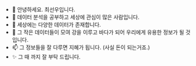 - 👋 안녕하세요. 최선우입니다.
- 👀 데이터 분석을 공부하고 세상에 관심이 많은 사람입니다.
- 🌱 세상에는 다양한 데이터가 존재합니다.
- 💞️ 그 작은 데이터들이 모여 강을 이루고 바다가 되어 우리에게 유용한 정보가 될 것입니다.
- 📫 그 정보들을 잘 다루면 지혜가 됩니다. (사실 돈이 되는거죠.) 
- ✨ 그 때 까지 잘 부탁 드립니다.

<!---
SNOOthiking/SNOOthiking is a ✨ special ✨ repository because its `README.md` (this file) appears on your GitHub profile.
You can click the Preview link to take a look at your changes.
--->
